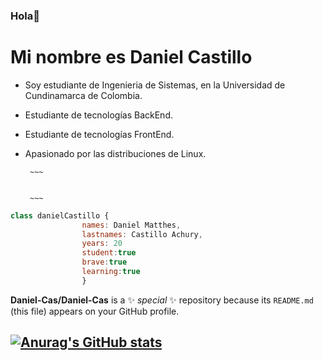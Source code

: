 ### Hola👋

# Mi nombre es Daniel Castillo




- Soy estudiante de Ingenieria de Sistemas, en la Universidad de Cundinamarca de Colombia.
 - Estudiante de tecnologías BackEnd.
 - Estudiante de tecnologías FrontEnd.
 - Apasionado por las distribuciones de Linux.
 
 		~~~
		 

		~~~
		
```javascript
class danielCastillo {
    			names: Daniel Matthes,
    			lastnames: Castillo Achury,
    			years: 20 
    			student:true
    			brave:true
    			learning:true
    			}
```

**Daniel-Cas/Daniel-Cas** is a ✨ _special_ ✨ repository because its `README.md` (this file) appears on your GitHub profile.

## [![Anurag's GitHub stats](https://github-readme-stats.vercel.app/api?username=Daniel-Cas)](https://github.com/anuraghazra/github-readme-stats)
